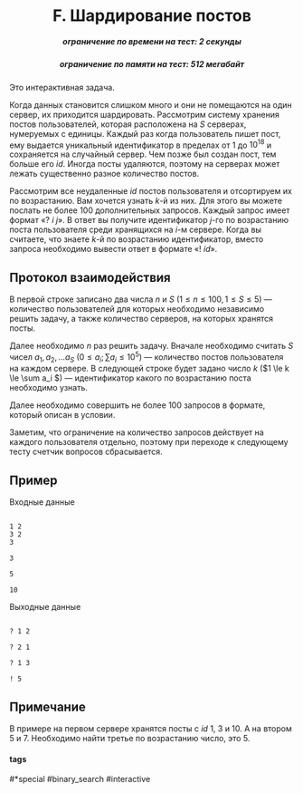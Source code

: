 <h1 style='text-align: center;'> F. Шардирование постов</h1>

<h5 style='text-align: center;'>ограничение по времени на тест: 2 секунды</h5>
<h5 style='text-align: center;'>ограничение по памяти на тест: 512 мегабайт</h5>

Это интерактивная задача.

Когда данных становится слишком много и они не помещаются на один сервер, их приходится шардировать. Рассмотрим систему хранения постов пользователей, которая расположена на $S$ серверах, нумеруемых с единицы. Каждый раз когда пользователь пишет пост, ему выдается уникальный идентификатор в пределах от 1 до $10^{18}$ и сохраняется на случайный сервер. Чем позже был создан пост, тем больше его $id$. Иногда посты удаляются, поэтому на серверах может лежать существенно разное количество постов.

Рассмотрим все неудаленные $id$ постов пользователя и отсортируем их по возрастанию. Вам хочется узнать $k$-й из них. Для этого вы можете послать не более 100 дополнительных запросов. Каждый запрос имеет формат «? $i$ $j$». В ответ вы получите идентификатор $j$-го по возрастанию поста пользователя среди хранящихся на $i$-м сервере. Когда вы считаете, что знаете $k$-й по возрастанию идентификатор, вместо запроса необходимо вывести ответ в формате «! $id$». 

## Протокол взаимодействия

В первой строке записано два числа $n$ и $S$ ($1 \le n \le 100, 1 \le S \le 5$) — количество пользователей для которых необходимо независимо решить задачу, а также количество серверов, на которых хранятся посты.

Далее необходимо $n$ раз решить задачу. Вначале необходимо считать $S$ чисел $a_1, a_2, ... a_S$ ($0 \le a_i; \sum a_i \le 10^5$) — количество постов пользователя на каждом сервере. В следующей строке будет задано число $k$ ($1 \le k \le \sum a_i $) — идентификатор какого по возрастанию поста необходимо узнать.

Далее необходимо совершить не более 100 запросов в формате, который описан в условии.

Заметим, что ограничение на количество запросов действует на каждого пользователя отдельно, поэтому при переходе к следующему тесту счетчик вопросов сбрасывается.

## Пример

Входные данные
```

1 2
3 2
3

3

5

10
```
Выходные данные
```

? 1 2

? 2 1

? 1 3

! 5

```
## Примечание

В примере на первом сервере хранятся посты с $id$ 1, 3 и 10. А на втором 5 и 7. Необходимо найти третье по возрастанию число, это 5.



#### tags 

#*special #binary_search #interactive 